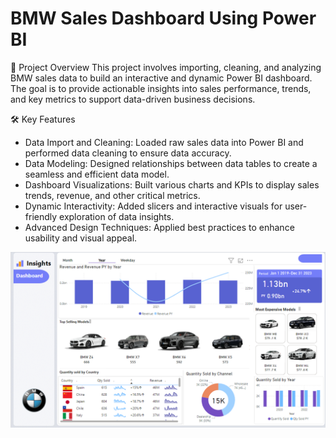 # BMW Sales Dashboard Using Power BI
📜 Project Overview
This project involves importing, cleaning, and analyzing BMW sales data to build an interactive and dynamic Power BI dashboard. The goal is to provide actionable insights into sales performance, trends, and key metrics to support data-driven business decisions.

🛠️ Key Features
- Data Import and Cleaning: Loaded raw sales data into Power BI and performed data cleaning to ensure data accuracy.
- Data Modeling: Designed relationships between data tables to create a seamless and efficient data model.
- Dashboard Visualizations: Built various charts and KPIs to display sales trends, revenue, and other critical metrics.
- Dynamic Interactivity: Added slicers and interactive visuals for user-friendly exploration of data insights.
- Advanced Design Techniques: Applied best practices to enhance usability and visual appeal.

![image alt](https://github.com/Sudha-Deepthi-Sree/BMW-Sales-Dashboard/blob/main/image.png?raw=true)

